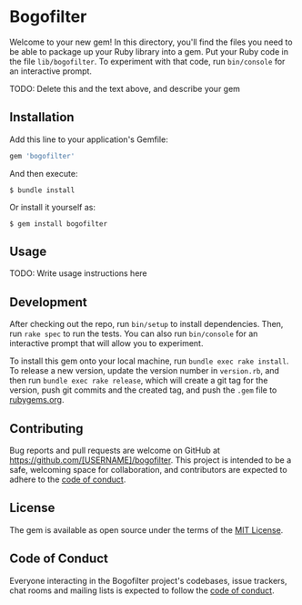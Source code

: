 # Bogofilter

Welcome to your new gem! In this directory, you'll find the files you need to be able to package up your Ruby library into a gem. Put your Ruby code in the file `lib/bogofilter`. To experiment with that code, run `bin/console` for an interactive prompt.

TODO: Delete this and the text above, and describe your gem

## Installation

Add this line to your application's Gemfile:

```ruby
gem 'bogofilter'
```

And then execute:

    $ bundle install

Or install it yourself as:

    $ gem install bogofilter

## Usage

TODO: Write usage instructions here

## Development

After checking out the repo, run `bin/setup` to install dependencies. Then, run `rake spec` to run the tests. You can also run `bin/console` for an interactive prompt that will allow you to experiment.

To install this gem onto your local machine, run `bundle exec rake install`. To release a new version, update the version number in `version.rb`, and then run `bundle exec rake release`, which will create a git tag for the version, push git commits and the created tag, and push the `.gem` file to [rubygems.org](https://rubygems.org).

## Contributing

Bug reports and pull requests are welcome on GitHub at https://github.com/[USERNAME]/bogofilter. This project is intended to be a safe, welcoming space for collaboration, and contributors are expected to adhere to the [code of conduct](https://github.com/[USERNAME]/bogofilter/blob/master/CODE_OF_CONDUCT.md).

## License

The gem is available as open source under the terms of the [MIT License](https://opensource.org/licenses/MIT).

## Code of Conduct

Everyone interacting in the Bogofilter project's codebases, issue trackers, chat rooms and mailing lists is expected to follow the [code of conduct](https://github.com/[USERNAME]/bogofilter/blob/master/CODE_OF_CONDUCT.md).
